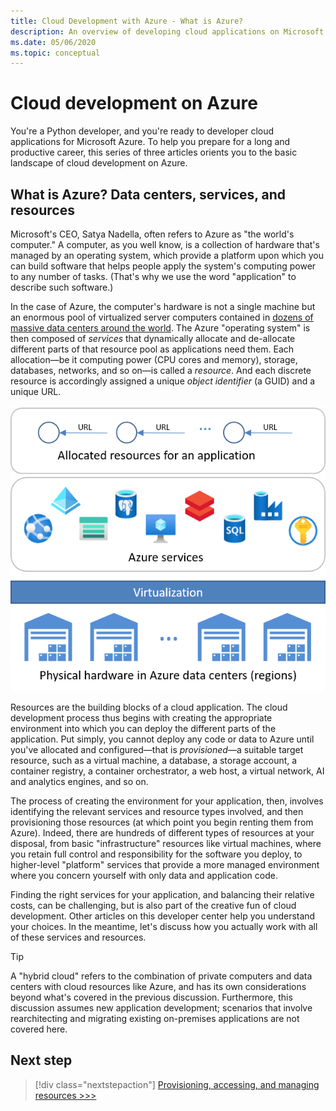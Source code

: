 ```yaml
---
title: Cloud Development with Azure - What is Azure?
description: An overview of developing cloud applications on Microsoft Azure, starting with how data centers, services, and resources relate.
ms.date: 05/06/2020
ms.topic: conceptual
---
```


# Cloud development on Azure

You're a Python developer, and you're ready to developer cloud applications for Microsoft Azure. To help you prepare for a long and productive career, this series of three articles orients you to the basic landscape of cloud development on Azure.

## What is Azure? Data centers, services, and resources

Microsoft's CEO, Satya Nadella, often refers to Azure as "the world's computer." A computer, as you well know, is a collection of hardware that's managed by an operating system, which provide a platform upon which you can build software that helps people apply the system's computing power to any number of tasks. (That's why we use the word "application" to describe such software.)

In the case of Azure, the computer's hardware is not a single machine but an enormous pool of virtualized server computers contained in [dozens of massive data centers around the world](https://azure.microsoft.com/global-infrastructure/regions/). The Azure "operating system" is then composed of *services* that dynamically allocate and de-allocate different parts of that resource pool as applications need them. Each allocation&mdash;be it computing power (CPU cores and memory), storage, databases, networks, and so on&mdash;is called a *resource*. And each discrete resource is accordingly assigned a unique *object identifier* (a GUID) and a unique URL.

![Layers of Azure, from the data center to Azure services to allocate resources](media/cloud-development-azure-python/azure-layers.png)

Resources are the building blocks of a cloud application. The cloud development process thus begins with creating the appropriate environment into which you can deploy the different parts of the application. Put simply, you cannot deploy any code or data to Azure until you've allocated and configured&mdash;that is *provisioned*&mdash;a suitable target resource, such as a virtual machine, a database, a storage account, a container registry, a container orchestrator, a web host, a virtual network, AI and analytics engines, and so on.

The process of creating the environment for your application, then, involves identifying the relevant services and resource types involved, and then provisioning those resources (at which point you begin renting them from Azure). Indeed, there are hundreds of different types of resources at your disposal, from basic "infrastructure" resources like virtual machines, where you retain full control and responsibility for the software you deploy, to higher-level "platform" services that provide a more managed environment where you concern yourself with only data and application code.

Finding the right services for your application, and balancing their relative costs, can be challenging, but is also part of the creative fun of cloud development. Other articles on this developer center help you understand your choices. In the meantime, let's discuss how you actually work with all of these services and resources.

> [!TIP]
> A "hybrid cloud" refers to the combination of private computers and data centers with cloud resources like Azure, and has its own considerations beyond what's covered in the previous discussion. Furthermore, this discussion assumes new application development; scenarios that involve rearchitecting and migrating existing on-premises applications are not covered here.

## Next step

> [!div class="nextstepaction"]
> [Provisioning, accessing, and managing resources >>>](cloud-development-azure-python-provisioning.md)
